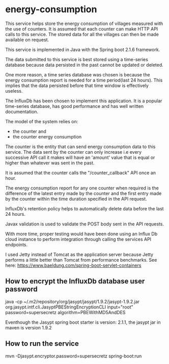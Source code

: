 # energy-consumption

This service helps store the energy consumption of villages measured with the use of 
counters. It is assumed that each counter can make HTTP API calls to this service.
The stored data for all the villages can then be made available on request.

This service is implemented in Java with the Spring boot 2.1.6 framework.

The data submitted to this service is best stored using a time-series database because 
data persisted in the past cannot be updated or deleted.

One more reason, a time series database was chosen is because the energy consumption
report is needed for a time period(last 24 hours). This implies that the data persisted
before that time window is effectively useless.

The InfluxDb has been chosen to implement this application. It is a popular time-series
database, has good performance and  has well written documentation.

The model of the system relies on:
- the counter and
- the counter energy consumption

The counter is the entity that can send energy consumption data to this service.
The data sent by the counter can only increase i.e every successive API call it makes
will have an 'amount' value that is equal or higher than whatever was sent in the past.

It is assumed that the counter calls the "/counter_callback" API once an hour.

The energy consumption report for any one counter when required is the difference of
the latest entry made by the counter and the first entry made by the counter within
the time duration specified in the API request.

InfluxDb's retention policy helps to automatically delete data before the last 24 hours.

Javax validation is used to validate the POST body sent in the API requests.

With more time, proper testing would have been done using an Influx Db cloud instance to
perform integration through calling the services API endpoints.

I used Jetty instead of Tomcat as the application server because Jetty performs a little 
better than Tomcat from performance benchmarks. 
See here: https://www.baeldung.com/spring-boot-servlet-containers


How to encrypt the InfluxDb database user password
----------
java -cp ~/.m2/repository/org/jasypt/jasypt/1.9.2/jasypt-1.9.2.jar  org.jasypt.intf.cli.JasyptPBEStringEncryptionCLI input="root" password=supersecretz algorithm=PBEWithMD5AndDES

Eventhough the Jasypt spring boot starter is version: 2.1.1,
the jasypt jar in maven is version 1.9.2

How to run the service
----------
mvn -Djasypt.encryptor.password=supersecretz spring-boot:run

